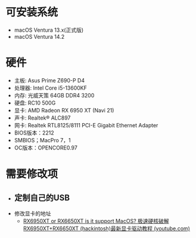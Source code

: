 # 可安装系统

- macOS Ventura 13.x(正式版)
- macOS Ventura 14.2

# 硬件

- 主板: Asus Prime Z690-P D4
- 处理器: Intel Core i5-13600KF
- 内存: 光威天策 64GB DDR4 3200
- 硬盘: RC10 500G
- 显卡: AMD Radeon RX 6950 XT (Navi 21)
- 声卡: Realtek® ALC897
- 网卡: Realtek RTL8125/8111 PCI-E Gigabit Ethernet Adapter
- BIOS版本：2212
- SMBIOS；MacPro 7，1
- OC版本：OPENCORE0.97



# 需要修改项

- 定制自己的USB
  - 
- 修改显卡的地址
  - [RX6950XT or RX6650XT  is it  support MacOS?  极速硬核破解RX6950XT+RX6650XT (hackintosh)最新显卡驱动教程 (youtube.com)](https://www.youtube.com/watch?v=hb-aJyo_GPw)